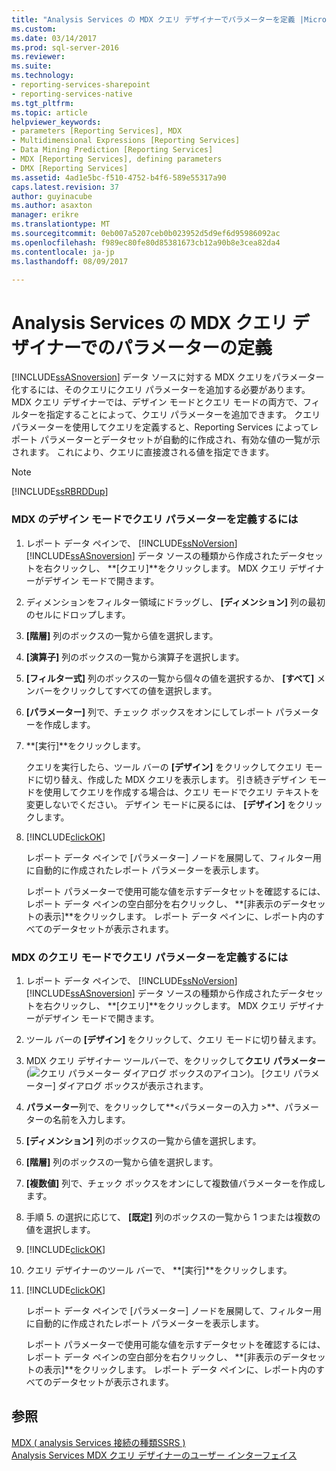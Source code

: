 ```yaml
---
title: "Analysis Services の MDX クエリ デザイナーでパラメーターを定義 |Microsoft ドキュメント"
ms.custom: 
ms.date: 03/14/2017
ms.prod: sql-server-2016
ms.reviewer: 
ms.suite: 
ms.technology:
- reporting-services-sharepoint
- reporting-services-native
ms.tgt_pltfrm: 
ms.topic: article
helpviewer_keywords:
- parameters [Reporting Services], MDX
- Multidimensional Expressions [Reporting Services]
- Data Mining Prediction [Reporting Services]
- MDX [Reporting Services], defining parameters
- DMX [Reporting Services]
ms.assetid: 4ad1e5bc-f510-4752-b4f6-589e55317a90
caps.latest.revision: 37
author: guyinacube
ms.author: asaxton
manager: erikre
ms.translationtype: MT
ms.sourcegitcommit: 0eb007a5207ceb0b023952d5d9ef6d95986092ac
ms.openlocfilehash: f989ec80fe80d85381673cb12a90b8e3cea82da4
ms.contentlocale: ja-jp
ms.lasthandoff: 08/09/2017

---
```

# <a name="define-parameters-in-the-mdx-query-designer-for-analysis-services"></a>Analysis Services の MDX クエリ デザイナーでのパラメーターの定義
  [!INCLUDE[ssASnoversion](../../includes/ssasnoversion-md.md)] データ ソースに対する MDX クエリをパラメーター化するには、そのクエリにクエリ パラメーターを追加する必要があります。 MDX クエリ デザイナーでは、デザイン モードとクエリ モードの両方で、フィルターを指定することによって、クエリ パラメーターを追加できます。 クエリ パラメーターを使用してクエリを定義すると、Reporting Services によってレポート パラメーターとデータセットが自動的に作成され、有効な値の一覧が示されます。 これにより、クエリに直接渡される値を指定できます。  
  
> [!NOTE]  
>  [!INCLUDE[ssRBRDDup](../../includes/ssrbrddup-md.md)]  
  
### <a name="to-define-a-query-parameter-in-mdx-in-design-mode"></a>MDX のデザイン モードでクエリ パラメーターを定義するには  
  
1.  レポート データ ペインで、 [!INCLUDE[ssNoVersion](../../includes/ssnoversion-md.md)] [!INCLUDE[ssASnoversion](../../includes/ssasnoversion-md.md)] データ ソースの種類から作成されたデータセットを右クリックし、 **[クエリ]**をクリックします。 MDX クエリ デザイナーがデザイン モードで開きます。  
  
2.  ディメンションをフィルター領域にドラッグし、 **[ディメンション]** 列の最初のセルにドロップします。  
  
3.  **[階層]** 列のボックスの一覧から値を選択します。  
  
4.  **[演算子]** 列のボックスの一覧から演算子を選択します。  
  
5.  **[フィルター式]** 列のボックスの一覧から個々の値を選択するか、 **[すべて]** メンバーをクリックしてすべての値を選択します。  
  
6.  **[パラメーター]** 列で、チェック ボックスをオンにしてレポート パラメーターを作成します。  
  
7.  **[実行]**をクリックします。  
  
     クエリを実行したら、ツール バーの **[デザイン]** をクリックしてクエリ モードに切り替え、作成した MDX クエリを表示します。 引き続きデザイン モードを使用してクエリを作成する場合は、クエリ モードでクエリ テキストを変更しないでください。 デザイン モードに戻るには、 **[デザイン]** をクリックします。  
  
8.  [!INCLUDE[clickOK](../../includes/clickok-md.md)]  
  
     レポート データ ペインで [パラメーター] ノードを展開して、フィルター用に自動的に作成されたレポート パラメーターを表示します。  
  
     レポート パラメーターで使用可能な値を示すデータセットを確認するには、レポート データ ペインの空白部分を右クリックし、 **[非表示のデータセットの表示]**をクリックします。 レポート データ ペインに、レポート内のすべてのデータセットが表示されます。  
  
### <a name="to-define-a-query-parameter-in-mdx-in-query-mode"></a>MDX のクエリ モードでクエリ パラメーターを定義するには  
  
1.  レポート データ ペインで、 [!INCLUDE[ssNoVersion](../../includes/ssnoversion-md.md)] [!INCLUDE[ssASnoversion](../../includes/ssasnoversion-md.md)] データ ソースの種類から作成されたデータセットを右クリックし、 **[クエリ]**をクリックします。 MDX クエリ デザイナーがデザイン モードで開きます。  
  
2.  ツール バーの **[デザイン]** をクリックして、クエリ モードに切り替えます。  
  
3.  MDX クエリ デザイナー ツールバーで、をクリックして**クエリ パラメーター** (![クエリ パラメーター ダイアログ ボックスのアイコン](../../reporting-services/report-data/media/iconqueryparameter.gif "クエリ パラメーター ダイアログ ボックスのアイコン"))。 [クエリ パラメーター] ダイアログ ボックスが表示されます。  
  
4.  **パラメーター**列で、をクリックして**\<パラメーターの入力 >**、パラメーターの名前を入力します。  
  
5.  **[ディメンション]** 列のボックスの一覧から値を選択します。  
  
6.  **[階層]** 列のボックスの一覧から値を選択します。  
  
7.  **[複数値]** 列で、チェック ボックスをオンにして複数値パラメーターを作成します。  
  
8.  手順 5. の選択に応じて、 **[既定]** 列のボックスの一覧から 1 つまたは複数の値を選択します。  
  
9. [!INCLUDE[clickOK](../../includes/clickok-md.md)]  
  
10. クエリ デザイナーのツール バーで、 **[実行]**をクリックします。  
  
11. [!INCLUDE[clickOK](../../includes/clickok-md.md)]  
  
     レポート データ ペインで [パラメーター] ノードを展開して、フィルター用に自動的に作成されたレポート パラメーターを表示します。  
  
     レポート パラメーターで使用可能な値を示すデータセットを確認するには、レポート データ ペインの空白部分を右クリックし、 **[非表示のデータセットの表示]**をクリックします。 レポート データ ペインに、レポート内のすべてのデータセットが表示されます。  
  
## <a name="see-also"></a>参照  
 [MDX &#40; analysis Services 接続の種類SSRS &#41;](../../reporting-services/report-data/analysis-services-connection-type-for-mdx-ssrs.md)   
 [Analysis Services MDX クエリ デザイナーのユーザー インターフェイス](../../reporting-services/report-data/analysis-services-mdx-query-designer-user-interface.md)  
  
  
